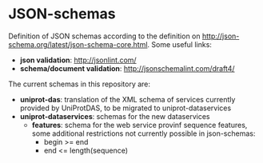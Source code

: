 # JSON-schemas

Definition of JSON schemas according to the definition on http://json-schema.org/latest/json-schema-core.html. Some useful links:
* **json validation**: http://jsonlint.com/
* **schema/document validation**: http://jsonschemalint.com/draft4/


The current schemas in this repository are:
* **uniprot-das**: translation of the XML schema of services currently provided by UniProtDAS, to be migrated to uniprot-dataservices
* **uniprot-dataservices**: schemas for the new dataservices
  * **features**: schema for the web service provinf sequence features, some additional restrictions not currently possible in json-schemas:
    * begin >= end
    * end <= length(sequence) 
